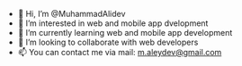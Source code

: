 - 👋 Hi, I’m @MuhammadAlidev
- 👀 I’m interested in web and mobile app dvelopment
- 🌱 I’m currently learning web and mobile app development
- 💞️ I’m looking to collaborate with web developers
- 📫 You can contact me via mail: m.aleydev@gmail.com

<!---
MuhammadAlidev/MuhammadAlidev is a ✨ special ✨ repository because its `README.md` (this file) appears on your GitHub profile.
You can click the Preview link to take a look at your changes.
--->
